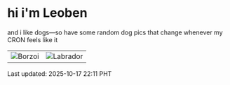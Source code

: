 # hi i'm Leoben

and i like dogs—so have some random dog pics that change whenever my CRON feels like it

|  |  |
|--------|----------|
| ![Borzoi](https://random-dog-vercel.vercel.app/api/random-borzoi?v=1760710309) | ![Labrador](https://random-dog-vercel.vercel.app/api/random-labrador?v=1760710309) |

Last updated: 2025-10-17 22:11 PHT
